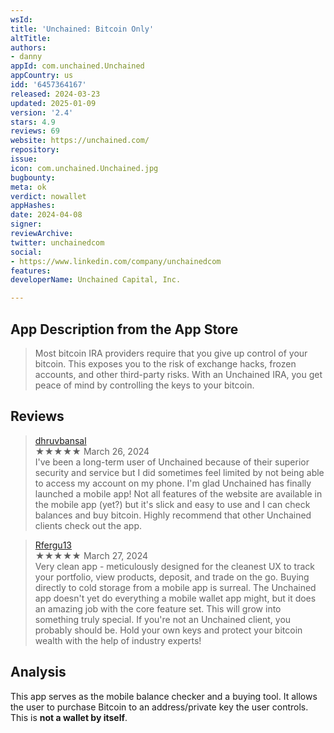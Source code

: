 ```yaml
---
wsId: 
title: 'Unchained: Bitcoin Only'
altTitle: 
authors:
- danny
appId: com.unchained.Unchained
appCountry: us
idd: '6457364167'
released: 2024-03-23
updated: 2025-01-09
version: '2.4'
stars: 4.9
reviews: 69
website: https://unchained.com/
repository: 
issue: 
icon: com.unchained.Unchained.jpg
bugbounty: 
meta: ok
verdict: nowallet
appHashes: 
date: 2024-04-08
signer: 
reviewArchive: 
twitter: unchainedcom
social:
- https://www.linkedin.com/company/unchainedcom
features: 
developerName: Unchained Capital, Inc.

---
```


## App Description from the App Store

> Most bitcoin IRA providers require that you give up control of your bitcoin. This exposes you to the risk of exchange hacks, frozen accounts, and other third-party risks. With an Unchained IRA, you get peace of mind by controlling the keys to your bitcoin.

## Reviews

> [dhruvbansal](https://apps.apple.com/us/app/unchained-bitcoin-only/id6457364167)<br>
  ★★★★★ March 26, 2024 <br>
        I've been a long-term user of Unchained because of their superior security and service but I did sometimes feel limited by not being able to access my account on my phone. I'm glad Unchained has finally launched a mobile app! Not all features of the website are available in the mobile app (yet?) but it's slick and easy to use and I can check balances and buy bitcoin. Highly recommend that other Unchained clients check out the app.

> [Rfergu13](https://apps.apple.com/us/app/unchained-bitcoin-only/id6457364167)<br>
  ★★★★★ March 27, 2024 <br>
        Very clean app - meticulously designed for the cleanest UX to track your portfolio, view products, deposit, and trade on the go. Buying directly to cold storage from a mobile app is surreal.
        The Unchained app doesn't yet do everything a mobile wallet app might, but it does an amazing job with the core feature set. This will grow into something truly special.
        If you're not an Unchained client, you probably should be. Hold your own keys and protect your bitcoin wealth with the help of industry experts!

## Analysis 

This app serves as the mobile balance checker and a buying tool. It allows the user to purchase Bitcoin to an address/private key the user controls. This is **not a wallet by itself**.



